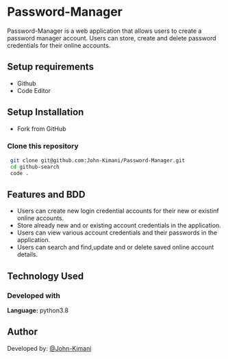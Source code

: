 
# Password-Manager

Password-Manager is a web application that allows users to create a password manager account. Users can store, create and delete password credentials for their online accounts.

## Setup requirements

* Github
* Code Editor

## Setup Installation
* Fork from GitHub
### Clone this repository
```bash
 git clone git@github.com:John-Kimani/Password-Manager.git
 cd github-search
 code .

```
## Features and BDD

- Users can create new login credential accounts for their new or existinf online accounts.
- Store already new and or existing account credentials in the application.
- Users can view various account credentials and their passwords in the application.
- Users can search and find,update and or delete saved online account details.

## Technology Used
### Developed with
**Language:** python3.8

## Author

Developed by: [@John-Kimani](https://github.com/John-Kimani)

